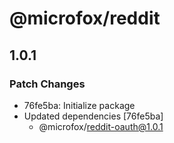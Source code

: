 # @microfox/reddit

## 1.0.1

### Patch Changes

- 76fe5ba: Initialize package
- Updated dependencies [76fe5ba]
  - @microfox/reddit-oauth@1.0.1
